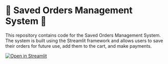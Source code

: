 # 🍟 Saved Orders Management System 🍔
This repository contains code for the Saved Orders Management System. The system is built using the Streamlit framework and allows users to save their orders for future use, add them to the cart, and make payments.

[![Open in Streamlit](https://static.streamlit.io/badges/streamlit_badge_black_white.svg)](https://blank-app-template.streamlit.app/)

